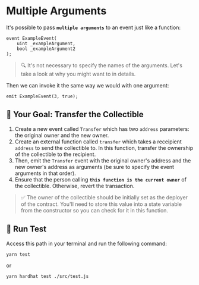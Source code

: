 # Multiple Arguments

It's possible to pass **`multiple arguments`** to an event just like a function:

```solidity
event ExampleEvent(
    uint _exampleArgument, 
    bool _exampleArgument2
);
```

> 🔍 It's not necessary to specify the names of the arguments. Let's take a look at why you might want to in details.

Then we can invoke it the same way we would with one argument:

```solidity
emit ExampleEvent(3, true);
```

## 🏁 Your Goal: Transfer the Collectible

1. Create a new event called `Transfer` which has two `address` parameters: the original owner and the new owner.
2. Create an external function called `transfer` which takes a receipient `address` to send the collectible to. In this function, transfer the ownership of the collectible to the recipient.
3. Then, emit the `Transfer` event with the original owner's address and the new owner's address as arguments (be sure to specify the event arguments in that order).
4. Ensure that the person calling **`this function is the current owner`** of the collectible. Otherwise, revert the transaction.

> ✅ The owner of the collectible should be initially set as the deployer of the contract. You'll need to store this value into a state variable from the constructor so you can check for it in this function.

## 🧪 Run Test

Access this path in your terminal and run the following command:

```bash
yarn test
```
or

```bash
yarn hardhat test ./src/test.js
```